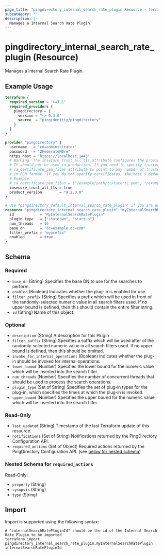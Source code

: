 ```yaml
---
page_title: "pingdirectory_internal_search_rate_plugin Resource - terraform-provider-pingdirectory"
subcategory: ""
description: |-
  Manages a Internal Search Rate Plugin.
---
```


# pingdirectory_internal_search_rate_plugin (Resource)

Manages a Internal Search Rate Plugin.

## Example Usage

```terraform
terraform {
  required_version = ">=1.1"
  required_providers {
    pingdirectory = {
      version = "~> 0.3.0"
      source  = "pingidentity/pingdirectory"
    }
  }
}

provider "pingdirectory" {
  username   = "cn=administrator"
  password   = "2FederateM0re"
  https_host = "https://localhost:1443"
  # Warning: The insecure_trust_all_tls attribute configures the provider to trust any certificate presented by the PingDirectory server.
  # It should not be used in production. If you need to specify trusted CA certificates, use the
  # ca_certificate_pem_files attribute to point to any number of trusted CA certificate files
  # in PEM format. If you do not specify certificates, the host's default root CA set will be used.
  # Example:
  # ca_certificate_pem_files = ["/example/path/to/cacert1.pem", "/example/path/to/cacert2.pem"]
  insecure_trust_all_tls = true
  product_version        = "9.2.0.0"
}

# Use "pingdirectory_default_internal_search_rate_plugin" if you are adopting existing configuration from the PingDirectory server into Terraform
resource "pingdirectory_internal_search_rate_plugin" "myInternalSearchRatePlugin" {
  id            = "MyInternalSearchRatePlugin"
  plugin_type   = ["shutdown", "startup"]
  num_threads   = 10
  base_dn       = "dc=example,dc=com"
  filter_prefix = "myprefix"
  enabled       = true
}
```

<!-- schema generated by tfplugindocs -->
## Schema

### Required

- `base_dn` (String) Specifies the base DN to use for the searches to perform.
- `enabled` (Boolean) Indicates whether the plug-in is enabled for use.
- `filter_prefix` (String) Specifies a prefix which will be used in front of the randomly-selected numeric value in all search filters used. If no upper bound is defined, then this should contain the entire filter string.
- `id` (String) Name of this object.

### Optional

- `description` (String) A description for this Plugin
- `filter_suffix` (String) Specifies a suffix which will be used after of the randomly-selected numeric value in all search filters used. If no upper bound is defined, then this should be omitted.
- `invoke_for_internal_operations` (Boolean) Indicates whether the plug-in should be invoked for internal operations.
- `lower_bound` (Number) Specifies the lower bound for the numeric value which will be inserted into the search filter.
- `num_threads` (Number) Specifies the number of concurrent threads that should be used to process the search operations.
- `plugin_type` (Set of String) Specifies the set of plug-in types for the plug-in, which specifies the times at which the plug-in is invoked.
- `upper_bound` (Number) Specifies the upper bound for the numeric value which will be inserted into the search filter.

### Read-Only

- `last_updated` (String) Timestamp of the last Terraform update of this resource.
- `notifications` (Set of String) Notifications returned by the PingDirectory Configuration API.
- `required_actions` (Set of Object) Required actions returned by the PingDirectory Configuration API. (see [below for nested schema](#nestedatt--required_actions))

<a id="nestedatt--required_actions"></a>
### Nested Schema for `required_actions`

Read-Only:

- `property` (String)
- `synopsis` (String)
- `type` (String)

## Import

Import is supported using the following syntax:

```shell
# "internalSearchRatePluginId" should be the id of the Internal Search Rate Plugin to be imported
terraform import pingdirectory_internal_search_rate_plugin.myInternalSearchRatePlugin internalSearchRatePluginId
```